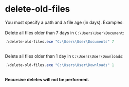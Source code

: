# delete-old-files
You must specify a path and a file age (in days). Examples:<br>
<br>
Delete all files older than 7 days in `C:\Users\User\Document`:
```powershell
.\delete-old-files.exe "C:\Users\User\Documents" 7
```

<br>Delete all files older than 1 day in `C:\Users\User\Downloads`:
```powershell
.\delete-old-files.exe "C:\Users\User\Downloads" 1
```

<br>**Recursive deletes will not be performed.**
